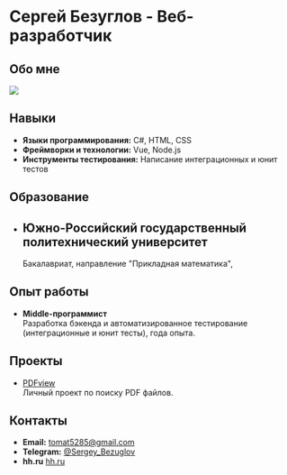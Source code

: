 # Сергей Безуглов - Веб-разработчик

## Обо мне

<img src="https://img.hhcdn.ru/photo/749316788.jpeg?t=1716620129&h=X0Ik6mDsYJMVcs3SOWt4uQ"/>

## Навыки
- **Языки программирования:** C#, HTML, CSS
- **Фреймворки и технологии:** Vue, Node.js
- **Инструменты тестирования:** Написание интеграционных и юнит тестов


## Образование
- ## Южно-Российский государственный политехнический университет   
  Бакалавриат, направление "Прикладная математика", 



## Опыт работы
- **Middle-программист**  
  Разработка бэкенда и автоматизированное тестирование (интеграционные и юнит тесты),  года опыта.

## Проекты
- [PDFview](https://github.com/SergeyBezuglov/pdfview)  
  Личный проект по поиску PDF файлов.

## Контакты
- **Email:** [tomat5285@gmail.com](mailto:tomat5285@gmail.com)
- **Telegram:** [@Sergey_Bezuglov](https://t.me/Sergey_Bezuglov)
- **hh.ru** [hh.ru](https://hh.ru/resume/9f42bbc1ff0cc6d32a0039ed1f744b61786133)
